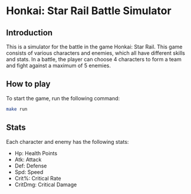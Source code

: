 # Honkai: Star Rail Battle Simulator

## Introduction
This is a simulator for the battle in the game Honkai: Star Rail.
This game consists of various characters and enemies, which all have different skills and stats.
In a battle, the player can choose 4 characters to form a team and fight against a maximum of 5 enemies.

## How to play
To start the game, run the following command:
```bash
make run
```

## Stats
Each character and enemy has the following stats:
- Hp: Health Points
- Atk: Attack
- Def: Defense
- Spd: Speed
- Crit%: Critical Rate
- CritDmg: Critical Damage
